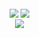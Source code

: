 <p align="center">
  <img src="https://gizmodo.uol.com.br/wp-content/blogs.dir/8/files/2018/09/dino-chrome.gif">
  <a href="https://github.com/anthonyzutter/anthonyzutter">
    <img src="https://github-readme-stats.vercel.app/api?username=anthonyzutter&theme=midnight-purple" />
  </a> 
  <br>
  <a href="https://github.com/anthonyzutter/anthonyzutter">                           
    <img src="https://github-readme-stats.vercel.app/api/top-langs/?username=anthonyzutter&theme=midnight-purple" />
  </a>
</p>
